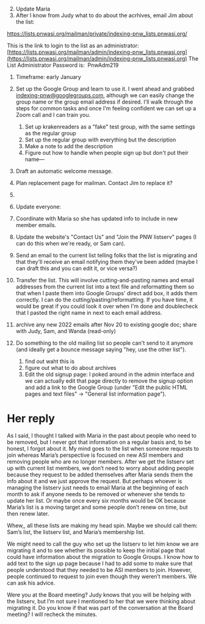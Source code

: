 
2. Update Maria
3. After I know from Judy what to do about the acrhives, email Jim about the list: 

https://lists.pnwasi.org/mailman/private/indexing-pnw_lists.pnwasi.org/

This is the link to login to the list as an administrator:  [https://lists.pnwasi.org/mailman/admin/indexing-pnw_lists.pnwasi.org](https://lists.pnwasi.org/mailman/admin/indexing-pnw_lists.pnwasi.org)
The List Administrator Password is:  PnwAdm219

1.  Timeframe: early January
    
2.  Set up the Google Group and learn to use it. I went ahead and grabbed [indexing-pnw@googlegroups.com](mailto:indexing-pnw@googlegroups.com), although we can easily change the group name or the group email address if desired. I'll walk through the steps for common tasks and once I'm feeling confident we can set up a Zoom call and I can train you. 
	1. Set up krakenreaders as a "fake" test group, with the same settings as the regular group
	2. Set up the regular group with everything but the description
	3. Make a note to add the description
	4. Figure out how to handle when people sign up but don't put their name—
3. Draft an automatic welcome message. 
4. Plan replacement page for mailman. Contact Jim to replace it? 
5. 
6.  Update everyone:

1.  Coordinate with Maria so she has updated info to include in new member emails.
2.  Update the website's "Contact Us" and "Join the PNW listserv" pages (I can do this when we're ready, or Sam can).
3.  Send an email to the current list telling folks that the list is migrating and that they'll receive an email notifying them they've been added (maybe I can draft this and you can edit it, or vice versa?)  
    

1.  Transfer the list. This will involve cutting-and-pasting names and email addresses from the current list into a text file and reformatting them so that when I paste them into Google Groups' direct add box, it adds them correctly. I can do the cutting/pasting/reformatting. If you have time, it would be great if you could look it over when I'm done and doublecheck that I pasted the right name in next to each email address.  
2. archive any new 2022 emails after Nov 20 to existing google doc; share with Judy, Sam, and Wanda (read-only)
    
3.  Do something to the old mailing list so people can't send to it anymore (and ideally get a bounce message saying "hey, use the other list").  
	1. find out waht this is
	2. figure out what to do about archives
	3. Edit the old signup page: I poked around in the admin interface and we can actually edit that page directly to remove the signup option and add a link to the Google Group (under "Edit the public HTML pages and text files" -> "General list information page").
	    


# Her reply

As I said, I thought I talked with Maria in the past about people who need to be removed, but I never got that information on a regular basis and, to be honest, I forgot about it.  My mind goes to the list when someone requests to join whereas Maria’s perspective is focused on new ASI members and removing people who are no longer members.  After we get the listserv set up with current list members, we don’t need to worry about adding people because they request to be added themselves after Maria sends them the info about it and we just approve the request.  But perhaps whoever is managing the listserv just needs to email Maria at the beginning of each month to ask if anyone needs to be removed or whenever she tends to update her list.  Or maybe once every six months would be OK because Maria’s list is a moving target and some people don’t renew on time, but then renew later. 

Whew,, all these lists are making my head spin.  Maybe we should call them:  Sam’s list, the listserv list, and Maria’s membership list.

We might need to call the guy who set up the listserv to let him know we are migrating it and to see whether its possible to keep the initial page that could have information about the migration to Google Groups.  I know how to add text to the sign up page because I had to add some to make sure that people understood that they needed to be ASI members to join.  However, people continued to request to join even though they weren’t members.  We can ask his advice. 


Were you at the Board meeting?  Judy knows that you will be helping with the listserv, but I’m not sure I mentioned to her that we were thinking about migrating it.  Do you know if that was part of the conversation at the Board meeting?  I will recheck the minutes.
